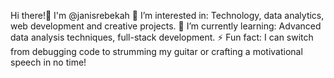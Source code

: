 Hi there!👋 I'm @janisrebekah
👀 I’m interested in: Technology, data analytics, web development and creative projects.
🌱 I’m currently learning: Advanced data analysis techniques, full-stack development.
⚡ Fun fact: I can switch from debugging code to strumming my guitar or crafting a motivational speech in no time!

<!---
janisrebekah/janisrebekah is a ✨ special ✨ repository because its `README.md` (this file) appears on your GitHub profile.
You can click the Preview link to take a look at your changes.
--->
